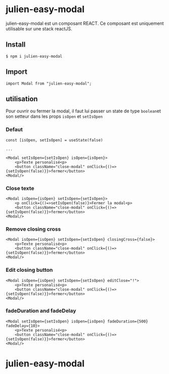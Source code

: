 # julien-easy-modal 

julien-easy-modal est un composant REACT. Ce composant est uniquement utilisable sur une stack reactJS.

## Install

```
$ npm i julien-easy-modal
```

## Import

```
import Modal from "julien-easy-modal";
```

## utilisation

Pour ouvrir ou fermer la modal, il faut lui passer un state de type `boolean`et son setteur dans les props `isOpen` et `setIsOpen`

### Defaut

```
const [isOpen, setIsOpen] = useState(false)

...

<Modal setIsOpen={setIsOpen} isOpen={isOpen}>
    <p>Texte personalisé<p>
    <button className="close-modal" onClick={()=>{setIsOpen(false)}}>fermer</button>
<Modal/>
```

### Close texte

```
<Modal isOpen={isOpen} setIsOpen={setIsOpen}>
    <p onClick={()=>setIsOpen(false)}>Fermer la modal<p>
    <button className="close-modal" onClick={()=>{setIsOpen(false)}}>fermer</button>
<Modal/>
```

### Remove closing cross

```
<Modal isOpen={isOpen} setIsOpen={setIsOpen} closingCross={false}>
    <p>Texte personalisé<p>
    <button className="close-modal" onClick={()=>{setIsOpen(false)}}>fermer</button>
<Modal/>
```

### Edit closing button

```
<Modal isOpen={isOpen} setIsOpen={setIsOpen} editClose="!">
    <p>Texte personalisé<p>
    <button className="close-modal" onClick={()=>{setIsOpen(false)}}>fermer</button>
<Modal/>
```

### fadeDuration and fadeDelay

```
<Modal setIsOpen={setIsOpen} isOpen={isOpen} fadeDuration={500} fadeDelay={10}>
    <p>Texte personalisé<p>
    <button className="close-modal" onClick={()=>{setIsOpen(false)}}>fermer</button>
<Modal/>
```
# julien-easy-modal
